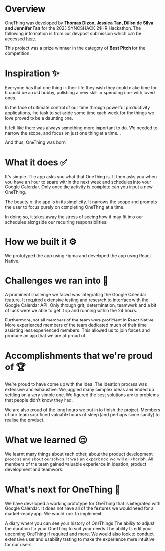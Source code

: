 # Overview
OneThing was developed by **Thomas Dizon, Jessica Tan, Dillon de Silva and Jennifer Tan** for the 2023 SYNCSHACK 24HR Hackathon. The following information is from 
our devpost submission which can be accessed [here](https://devpost.com/software/onething).

This project was a prize winnner in the category of **Best Pitch** for the competition.
# Inspiration ✨
Everyone has that one thing in their life they wish they could make time for. It could be an old hobby, polishing a new skill or spending time with loved ones.

In the face of ultimate control of our time through powerful productivity applications, the task to set aside some time each week for the things we love proved to be a daunting one.

It felt like there was always something more important to do. We needed to narrow the scope, and focus on just one thing at a time…

And thus, OneThing was born.

# What it does ✅
It's simple. The app asks you what that OneThing is. It then asks you when you have an hour to spare within the next week and schedules into your Google Calendar. Only once the activity is complete can you input a new OneThing.

The beauty of the app is in its simplicity. It narrows the scope and prompts the user to focus purely on completing OneThing at a time.

In doing so, it takes away the stress of seeing how it may fit into our schedules alongside our recurring responsibilities.

# How we built it ⚙️
We prototyped the app using Figma and developed the app using React Native.

# Challenges we ran into 🫣
A prominent challenge we faced was integrating the Google Calendar feature. It required extensive testing and research to interface with the Google Calendar API. Only through grit, determination, teamwork and a bit of luck were we able to get it up and running within the 24 hours.

Furthermore, not all members of the team were proficient in React Native. More experienced members of the team dedicated much of their time assisting less experienced members. This allowed us to join forces and produce an app that we are all proud of.

# Accomplishments that we're proud of 🏆
We’re proud to have come up with the idea. The ideation process was extensive and exhaustive. We juggled many complex ideas and ended up settling on a very simple one. We figured the best solutions are to problems that people didn’t know they had.

We are also proud of the long hours we put in to finish the project. Members of our team sacrificed valuable hours of sleep (and perhaps some sanity) to realise the product.

# What we learned 😌
We learnt many things about each other, about the product development process and about ourselves. It was an experience we will all cherish. All members of the team gained valuable experience in ideation, product development and teamwork.

# What's next for OneThing 🌟
We have developed a working prototype for OneThing that is integrated with Google Calendar. It does not have all of the features we would need for a market-ready app. We would look to implement:

A diary where you can see your history of OneThings
The ability to adjust the duration for your OneThing to suit your needs
The ability to edit your upcoming OneThing if required and more.
We would also look to conduct extensive user and usability testing to make the experience more intuitive for our users.
